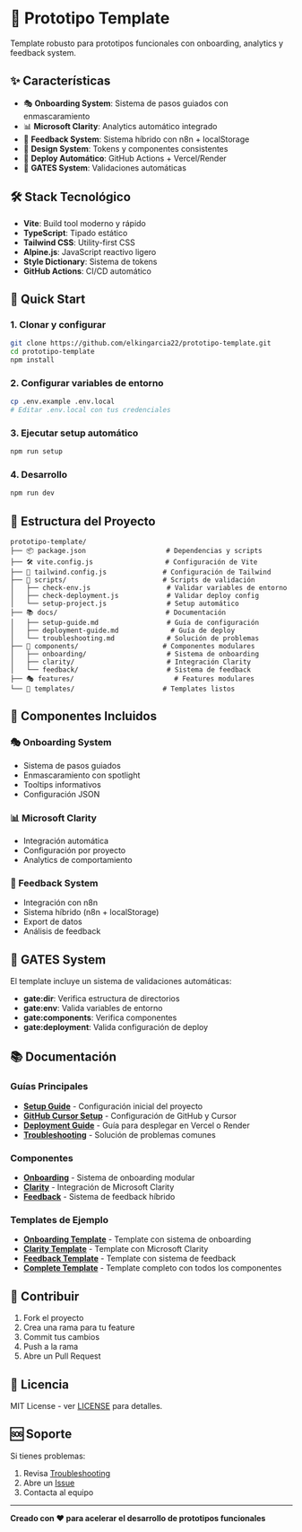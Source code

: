 # 🚀 Prototipo Template

Template robusto para prototipos funcionales con onboarding, analytics y feedback system.

## ✨ Características

- 🎭 **Onboarding System**: Sistema de pasos guiados con enmascaramiento
- 📊 **Microsoft Clarity**: Analytics automático integrado
- 💬 **Feedback System**: Sistema híbrido con n8n + localStorage
- 🎨 **Design System**: Tokens y componentes consistentes
- 🚀 **Deploy Automático**: GitHub Actions + Vercel/Render
- 🔧 **GATES System**: Validaciones automáticas

## 🛠️ Stack Tecnológico

- **Vite**: Build tool moderno y rápido
- **TypeScript**: Tipado estático
- **Tailwind CSS**: Utility-first CSS
- **Alpine.js**: JavaScript reactivo ligero
- **Style Dictionary**: Sistema de tokens
- **GitHub Actions**: CI/CD automático

## 🚀 Quick Start

### 1. Clonar y configurar
```bash
git clone https://github.com/elkingarcia22/prototipo-template.git
cd prototipo-template
npm install
```

### 2. Configurar variables de entorno
```bash
cp .env.example .env.local
# Editar .env.local con tus credenciales
```

### 3. Ejecutar setup automático
```bash
npm run setup
```

### 4. Desarrollo
```bash
npm run dev
```

## 📁 Estructura del Proyecto

```
prototipo-template/
├── 📦 package.json                    # Dependencias y scripts
├── 🛠️ vite.config.js                  # Configuración de Vite
├── 🎨 tailwind.config.js              # Configuración de Tailwind
├── 🔧 scripts/                        # Scripts de validación
│   ├── check-env.js                   # Validar variables de entorno
│   ├── check-deployment.js            # Validar deploy config
│   └── setup-project.js               # Setup automático
├── 📚 docs/                           # Documentación
│   ├── setup-guide.md                 # Guía de configuración
│   ├── deployment-guide.md             # Guía de deploy
│   └── troubleshooting.md             # Solución de problemas
├── 🧩 components/                     # Componentes modulares
│   ├── onboarding/                    # Sistema de onboarding
│   ├── clarity/                       # Integración Clarity
│   └── feedback/                      # Sistema de feedback
├── 🎭 features/                         # Features modulares
└── 🚀 templates/                      # Templates listos
```

## 🎯 Componentes Incluidos

### 🎭 Onboarding System
- Sistema de pasos guiados
- Enmascaramiento con spotlight
- Tooltips informativos
- Configuración JSON

### 📊 Microsoft Clarity
- Integración automática
- Configuración por proyecto
- Analytics de comportamiento

### 💬 Feedback System
- Integración con n8n
- Sistema híbrido (n8n + localStorage)
- Export de datos
- Análisis de feedback

## 🔧 GATES System

El template incluye un sistema de validaciones automáticas:

- **gate:dir**: Verifica estructura de directorios
- **gate:env**: Valida variables de entorno
- **gate:components**: Verifica componentes
- **gate:deployment**: Valida configuración de deploy

## 📚 Documentación

### Guías Principales
- [**Setup Guide**](docs/setup-guide.md) - Configuración inicial del proyecto
- [**GitHub Cursor Setup**](docs/github-cursor-setup.md) - Configuración de GitHub y Cursor
- [**Deployment Guide**](docs/deployment-guide.md) - Guía para desplegar en Vercel o Render
- [**Troubleshooting**](docs/troubleshooting.md) - Solución de problemas comunes

### Componentes
- [**Onboarding**](components/onboarding/README.md) - Sistema de onboarding modular
- [**Clarity**](components/clarity/README.md) - Integración de Microsoft Clarity
- [**Feedback**](components/feedback/README.md) - Sistema de feedback híbrido

### Templates de Ejemplo
- [**Onboarding Template**](templates/onboarding.html) - Template con sistema de onboarding
- [**Clarity Template**](templates/clarity.html) - Template con Microsoft Clarity
- [**Feedback Template**](templates/feedback.html) - Template con sistema de feedback
- [**Complete Template**](templates/complete.html) - Template completo con todos los componentes

## 🤝 Contribuir

1. Fork el proyecto
2. Crea una rama para tu feature
3. Commit tus cambios
4. Push a la rama
5. Abre un Pull Request

## 📄 Licencia

MIT License - ver [LICENSE](LICENSE) para detalles.

## 🆘 Soporte

Si tienes problemas:
1. Revisa [Troubleshooting](docs/troubleshooting.md)
2. Abre un [Issue](https://github.com/elkingarcia22/prototipo-template/issues)
3. Contacta al equipo

---

**Creado con ❤️ para acelerar el desarrollo de prototipos funcionales**
